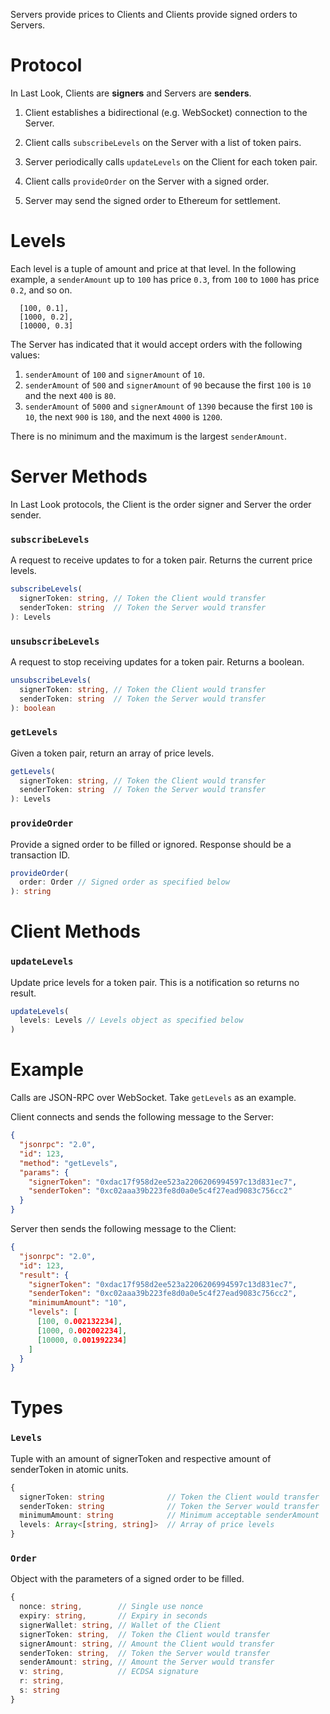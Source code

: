 Servers provide prices to Clients and Clients provide signed orders to Servers.

# Protocol

In Last Look, Clients are **signers** and Servers are **senders**.

1. Client establishes a bidirectional (e.g. WebSocket) connection to the Server.

2. Client calls `subscribeLevels` on the Server with a list of token pairs.

3. Server periodically calls `updateLevels` on the Client for each token pair.

4. Client calls `provideOrder` on the Server with a signed order.

5. Server may send the signed order to Ethereum for settlement.

# Levels

Each level is a tuple of amount and price at that level. In the following example, a `senderAmount` up to `100` has price `0.3`, from `100` to `1000` has price `0.2`, and so on.

```
  [100, 0.1],
  [1000, 0.2],
  [10000, 0.3]
```

The Server has indicated that it would accept orders with the following values:

1. `senderAmount` of `100` and `signerAmount` of `10`.
2. `senderAmount` of `500` and `signerAmount` of `90` because the first `100` is `10` and the next `400` is `80`.
3. `senderAmount` of `5000` and `signerAmount` of `1390` because the first `100` is `10`, the next `900` is `180`, and the next `4000` is `1200`.

There is no minimum and the maximum is the largest `senderAmount`.

# Server Methods

In Last Look protocols, the Client is the order signer and Server the order sender.

### `subscribeLevels`

A request to receive updates to for a token pair. Returns the current price levels.

```TypeScript
subscribeLevels(
  signerToken: string, // Token the Client would transfer
  senderToken: string  // Token the Server would transfer
): Levels
```

### `unsubscribeLevels`

A request to stop receiving updates for a token pair. Returns a boolean.

```TypeScript
unsubscribeLevels(
  signerToken: string, // Token the Client would transfer
  senderToken: string  // Token the Server would transfer
): boolean
```

### `getLevels`

Given a token pair, return an array of price levels.

```TypeScript
getLevels(
  signerToken: string, // Token the Client would transfer
  senderToken: string  // Token the Server would transfer
): Levels
```

### `provideOrder`

Provide a signed order to be filled or ignored. Response should be a transaction ID.

```TypeScript
provideOrder(
  order: Order // Signed order as specified below
): string
```

# Client Methods

### `updateLevels`

Update price levels for a token pair. This is a notification so returns no result.

```TypeScript
updateLevels(
  levels: Levels // Levels object as specified below
)
```

# Example

Calls are JSON-RPC over WebSocket. Take `getLevels` as an example.

Client connects and sends the following message to the Server:

```json
{
  "jsonrpc": "2.0",
  "id": 123,
  "method": "getLevels",
  "params": {
    "signerToken": "0xdac17f958d2ee523a2206206994597c13d831ec7",
    "senderToken": "0xc02aaa39b223fe8d0a0e5c4f27ead9083c756cc2"
  }
}
```

Server then sends the following message to the Client:

```json
{
  "jsonrpc": "2.0",
  "id": 123,
  "result": {
    "signerToken": "0xdac17f958d2ee523a2206206994597c13d831ec7",
    "senderToken": "0xc02aaa39b223fe8d0a0e5c4f27ead9083c756cc2",
    "minimumAmount": "10",
    "levels": [
      [100, 0.002132234],
      [1000, 0.002002234],
      [10000, 0.001992234]
    ]
  }
}
```

# Types

### `Levels`

Tuple with an amount of signerToken and respective amount of senderToken in atomic units.

```TypeScript
{
  signerToken: string              // Token the Client would transfer
  senderToken: string              // Token the Server would transfer
  minimumAmount: string            // Minimum acceptable senderAmount
  levels: Array<[string, string]>  // Array of price levels
}
```

### `Order`

Object with the parameters of a signed order to be filled.

```TypeScript
{
  nonce: string,        // Single use nonce
  expiry: string,       // Expiry in seconds
  signerWallet: string, // Wallet of the Client
  signerToken: string,  // Token the Client would transfer
  signerAmount: string, // Amount the Client would transfer
  senderToken: string,  // Token the Server would transfer
  senderAmount: string, // Amount the Server would transfer
  v: string,            // ECDSA signature
  r: string,
  s: string
}
```
